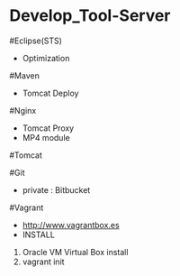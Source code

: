 Develop_Tool-Server
===================

#Eclipse(STS)
+ Optimization

#Maven
+ Tomcat Deploy

#Nginx
+ Tomcat Proxy
+ MP4 module

#Tomcat

#Git
+ private : Bitbucket

#Vagrant
+ http://www.vagrantbox.es
+ INSTALL
1. Oracle VM Virtual Box install
2. vagrant init <Title> <URL or Path>
3. vagrant up

#SonarQube
+ http://www.sonarqube.org/
